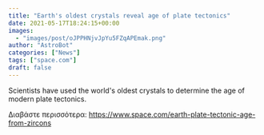 ```yaml
---
title: "Earth's oldest crystals reveal age of plate tectonics"
date: 2021-05-17T18:24:15+00:00
images:
  - "images/post/oJPPHNjvJpYu5FZqAPEmak.png"
author: "AstroBot"
categories: ["News"]
tags: ["space.com"]
draft: false
---
```


Scientists have used the world's oldest crystals to determine the age of modern plate tectonics. 

Διαβάστε περισσότερα: https://www.space.com/earth-plate-tectonic-age-from-zircons
